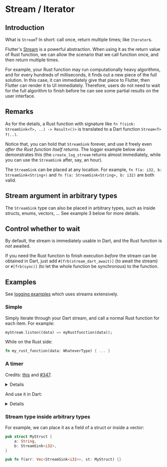 # Stream / Iterator

## Introduction

What is `Stream`? In short: call once, return multiple times; like `Iterator`s.

Flutter's [Stream](https://dart.dev/tutorials/language/streams) is a powerful abstraction. When using it as the return
value of Rust function, we can allow the scenario that we call function once, and then return multiple times.

For example, your Rust function may run computationally heavy algorithms, and for every hundreds of milliseconds, it
finds out a new piece of the full solution. In this case, it can immediately give that piece to Flutter, then Flutter
can render it to UI immediately. Therefore, users do not need to wait for the full algorithm to finish before he can see
some partial results on the user interface.

## Remarks

As for the details, a Rust function with signature like `fn f(sink: StreamSink<T>, ..) -> Result<()>` is translated to a
Dart function `Stream<T> f(..)`.

Notice that, you can hold that `StreamSink` forever, and use it freely even *after the Rust function itself returns*.
The logger example below also demonstrates this (the `create_log_stream` returns almost immediately, while you can use
the `StreamSink` after, say, an hour).

The `StreamSink` can be placed at any location. For example, `fn f(a: i32, b: StreamSink<String>)`
and `fn f(a: StreamSink<String>, b: i32)` are both valid.

## Stream argument in arbitrary types

The `StreamSink` type can also be placed in arbitrary types, such as inside structs, enums, vectors, ...
See example 3 below for more details.

## Control whether to wait

By default, the stream is immediately usable in Dart, and the Rust function is *not* awaited.

If you need the Rust function to finish execution *before* the stream can be obtained in Dart,
just add `#[frb(stream_dart_await)]` (to await the stream) or `#[frb(sync)]` (to let the whole function be synchronous) to
the function.

## Examples

See [logging examples](../../how-to/logging) which uses streams extensively.

### Simple

Simply iterate through your Dart stream, and call a normal Rust function for each item.
For example:

```dart
myStream.listen((data) => myRustfunction(data));
```

While on the Rust side:

```rust
fn my_rust_function(data: WhateverType) { ... }
```

### A timer

Credits: [this](https://gist.github.com/Desdaemon/be5da0a1c6b4724f20093ef434959744)
and [#347](https://github.com/fzyzcjy/flutter_rust_bridge/issues/347).

<details>

```rust
use anyhow::Result;
use std::{thread::sleep, time::Duration};

use crate::frb_generated::StreamSink;

const ONE_SECOND: Duration = Duration::from_secs(1);

// can't omit the return type yet, this is a bug
pub fn tick(sink: StreamSink<i32>) -> Result<()> {
    let mut ticks = 0;
    loop {
        sink.add(ticks);
        sleep(ONE_SECOND);
        if ticks == i32::MAX {
            break;
        }
        ticks += 1;
    }
    Ok(())
}
```

</details>

And use it in Dart:

<details>

```dart
import 'package:flutter/material.dart';
import 'ffi.dart';

void main() {
  runApp(const MyApp());
}

class MyApp extends StatelessWidget {
  const MyApp({Key? key}) : super(key: key);

  @override
  Widget build(BuildContext context) {
    return MaterialApp(
      title: 'Flutter Demo',
      theme: ThemeData(
        primarySwatch: Colors.blue,
      ),
      home: const MyHomePage(title: 'Flutter Demo Home Page'),
    );
  }
}

class MyHomePage extends StatefulWidget {
  const MyHomePage({Key? key, required this.title}) : super(key: key);
  final String title;

  @override
  State<MyHomePage> createState() => _MyHomePageState();
}

class _MyHomePageState extends State<MyHomePage> {
  late Stream<int> ticks;

  @override
  void initState() {
    super.initState();
    ticks = api.tick();
  }

  @override
  Widget build(BuildContext context) {
    return Scaffold(
      appBar: AppBar(
        title: Text(widget.title),
      ),
      body: Center(
        child: Column(
          mainAxisAlignment: MainAxisAlignment.center,
          children: <Widget>[
            const Text("Time since starting Rust stream"),
            StreamBuilder<int>(
              stream: ticks,
              builder: (context, snap) {
                final style = Theme.of(context).textTheme.headlineMedium;
                final error = snap.error;
                if (error != null)
                  return Tooltip(
                      message: error.toString(),
                      child: Text('Error', style: style));

                final data = snap.data;
                if (data != null) return Text('$data second(s)', style: style);

                return const CircularProgressIndicator();
              },
            )
          ],
        ),
      ),
    );
  }
}
```

</details>

### Stream type inside arbitrary types

For example, we can place it as a field of a struct or inside a vector:

```rust
pub struct MyStruct {
    a: String,
    b: StreamSink<i32>,
}

pub fn f(arr: Vec<StreamSink<i32>>, st: MyStruct) {}
```
